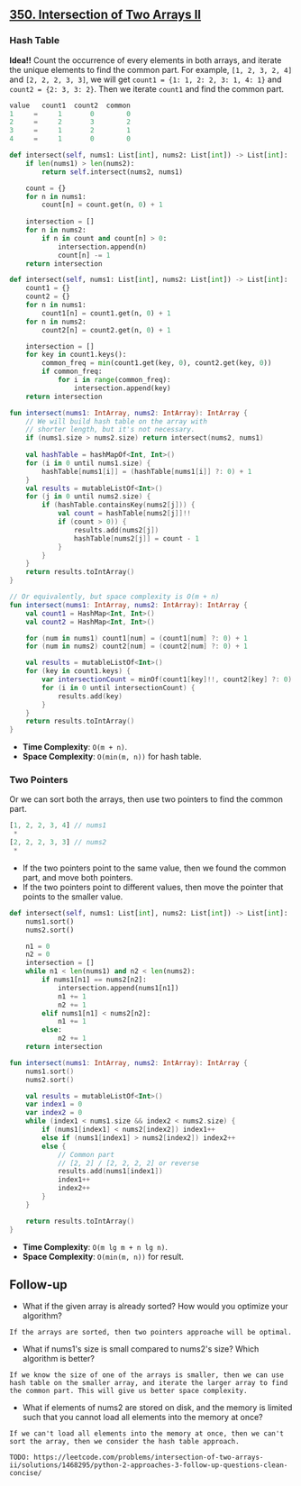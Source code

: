 ## [350. Intersection of Two Arrays II](https://leetcode.com/problems/intersection-of-two-arrays-ii/)
### Hash Table
**Idea!!** Count the occurrence of every elements in both arrays, and iterate the unique elements to find the common part. For example, `[1, 2, 3, 2, 4]` and `[2, 2, 2, 3, 3]`, we will get `count1 = {1: 1, 2: 2, 3: 1, 4: 1}` and `count2 = {2: 3, 3: 2}`. Then we iterate `count1` and find the common part.

```js
value   count1  count2  common
1     =     1       0        0
2     =     2       3        2
3     =     1       2        1
4     =     1       0        0
```

```python
def intersect(self, nums1: List[int], nums2: List[int]) -> List[int]:
    if len(nums1) > len(nums2):
        return self.intersect(nums2, nums1)

    count = {}
    for n in nums1:
        count[n] = count.get(n, 0) + 1
    
    intersection = []
    for n in nums2:
        if n in count and count[n] > 0:
            intersection.append(n)
            count[n] -= 1
    return intersection

def intersect(self, nums1: List[int], nums2: List[int]) -> List[int]:
    count1 = {}
    count2 = {}
    for n in nums1:
        count1[n] = count1.get(n, 0) + 1
    for n in nums2:
        count2[n] = count2.get(n, 0) + 1

    intersection = []
    for key in count1.keys():
        common_freq = min(count1.get(key, 0), count2.get(key, 0))
        if common_freq:
            for i in range(common_freq):
                intersection.append(key)
    return intersection
```

```kotlin
fun intersect(nums1: IntArray, nums2: IntArray): IntArray {
    // We will build hash table on the array with 
    // shorter length, but it's not necessary.
    if (nums1.size > nums2.size) return intersect(nums2, nums1)
    
    val hashTable = hashMapOf<Int, Int>()
    for (i in 0 until nums1.size) {
        hashTable[nums1[i]] = (hashTable[nums1[i]] ?: 0) + 1
    }
    val results = mutableListOf<Int>()
    for (j in 0 until nums2.size) {
        if (hashTable.containsKey(nums2[j])) {
            val count = hashTable[nums2[j]]!!
            if (count > 0)) {
                results.add(nums2[j])
                hashTable[nums2[j]] = count - 1
            }
        }
    }
    return results.toIntArray()
}

// Or equivalently, but space complexity is O(m + n)
fun intersect(nums1: IntArray, nums2: IntArray): IntArray {
    val count1 = HashMap<Int, Int>()
    val count2 = HashMap<Int, Int>()

    for (num in nums1) count1[num] = (count1[num] ?: 0) + 1
    for (num in nums2) count2[num] = (count2[num] ?: 0) + 1

    val results = mutableListOf<Int>()
    for (key in count1.keys) {
        var intersectionCount = minOf(count1[key]!!, count2[key] ?: 0)
        for (i in 0 until intersectionCount) {
            results.add(key)
        }
    }
    return results.toIntArray()
}
```

* **Time Complexity**: `O(m + n)`.
* **Space Complexity**: `O(min(m, n))` for hash table.

### Two Pointers
Or we can sort both the arrays, then use two pointers to find the common part.

```js
[1, 2, 2, 3, 4] // nums1
 *
[2, 2, 2, 3, 3] // nums2
 *
```
* If the two pointers point to the same value, then we found the common part, and move both pointers.
* If the two pointers point to different values, then move the pointer that points to the smaller value.

```python
def intersect(self, nums1: List[int], nums2: List[int]) -> List[int]:
    nums1.sort()
    nums2.sort()

    n1 = 0
    n2 = 0
    intersection = []
    while n1 < len(nums1) and n2 < len(nums2):
        if nums1[n1] == nums2[n2]:
            intersection.append(nums1[n1])
            n1 += 1
            n2 += 1
        elif nums1[n1] < nums2[n2]:
            n1 += 1
        else:
            n2 += 1
    return intersection
```

```kotlin
fun intersect(nums1: IntArray, nums2: IntArray): IntArray {
    nums1.sort()
    nums2.sort()

    val results = mutableListOf<Int>()
    var index1 = 0
    var index2 = 0
    while (index1 < nums1.size && index2 < nums2.size) {
        if (nums1[index1] < nums2[index2]) index1++
        else if (nums1[index1] > nums2[index2]) index2++
        else {
            // Common part
            // [2, 2] / [2, 2, 2, 2] or reverse
            results.add(nums1[index1])
            index1++
            index2++
        }
    }

    return results.toIntArray()
}
```

* **Time Complexity**: `O(m lg m + n lg n)`.
* **Space Complexity**: `O(min(m, n))` for result.

## Follow-up
* What if the given array is already sorted? How would you optimize your algorithm?
```
If the arrays are sorted, then two pointers approache will be optimal.
```

* What if nums1's size is small compared to nums2's size? Which algorithm is better?
```
If we know the size of one of the arrays is smaller, then we can use hash table on the smaller array, and iterate the larger array to find the common part. This will give us better space complexity.
```

* What if elements of nums2 are stored on disk, and the memory is limited such that you cannot load all elements into the memory at once?
```
If we can't load all elements into the memory at once, then we can't sort the array, then we consider the hash table approach.

TODO: https://leetcode.com/problems/intersection-of-two-arrays-ii/solutions/1468295/python-2-approaches-3-follow-up-questions-clean-concise/
```
